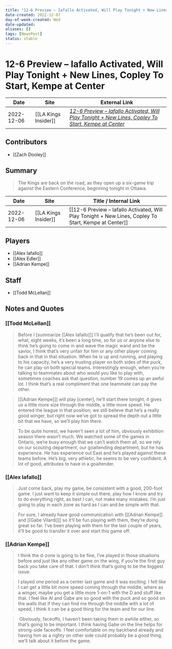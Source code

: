 ```yaml
---
title: "12-6 Preview – Iafallo Activated, Will Play Tonight + New Lines, Copley To Start, Kempe at Center"
date-created: 2022-12-07
day-of-week-created: Wed
date-updated: 
aliases: []
tags: [NewsPost]
status: stable
---
```


# 12-6 Preview – Iafallo Activated, Will Play Tonight + New Lines, Copley To Start, Kempe at Center

| Date       | Site                 | External Link                                                                                                                                                                                                                            |
| ---------- | -------------------- | ---------------------------------------------------------------------------------------------------------------------------------------------------------------------------------------------------------------------------------------- |
| 2022-12-06 | [[LA Kings Insider]] | [*12-6 Preview – Iafallo Activated, Will Play Tonight + New Lines, Copley To Start, Kempe at Center*](https://lakingsinsider.com/2022/12/06/12-6-preview-iafallo-activated-will-play-tonight-new-lines-copley-to-start-kempe-at-center/) |

## Contributors
- [[Zach Dooley]]

## Summary
> The Kings are back on the road, as they open up a six-game trip against the Eastern Conference, beginning tonight in Ottawa.

| Date       | Site                 | Title / Internal Link                                                                                 |
| ---------- | -------------------- | ----------------------------------------------------------------------------------------------------- |
| 2022-12-06 | [[LA Kings Insider]] | [[12-6 Preview – Iafallo Activated, Will Play Tonight + New Lines, Copley To Start, Kempe at Center]] |

## Players
- [[Alex Iafallo]]
- [[Alex Edler]]
- [[Adrian Kempe]]

## Staff
- [[Todd McLellan]]

## Notes and Quotes
### [[Todd McLellan]]
> Before I \[summarize [[Alex Iafallo]]] I’ll qualify that he’s been out for, what, eight weeks, it’s been a long time, so for us or anyone else to think he’s going to come in and wave the magic wand and be the savior, I think that’s very unfair for him or any other player coming back in that in that situation. When he is up and running, and playing to his capacity, he’s a very trusting player on both sides of the puck, he can play on both special teams. Interestingly enough, when you’re talking to teammates about who would you like to play with, sometimes coaches ask that question, number 19 comes up an awful lot. I think that’s a real compliment that one teammate can pay the other.

> \[[[Adrian Kempe]]] will play \[center], he’ll start there tonight, it gives us a little more size through the middle, a little more speed. He entered the league in that position, we still believe that he’s a really good winger, but right now we’ve got to spread the depth out a little bit that we have, so we’ll play him there.

> To be quite honest, we haven’t seen a lot of him, obviously exhibition season there wasn’t much. We watched some of the games in Ontario, we’re busy enough that we can’t watch them all, so we rely on our scouting department, our goaltending department, but he has experience. He has experience out East and he’s played against these teams before. He’s big, very athletic, he seems to be very confident. A lot of good, attributes to have in a goaltender.

### [[Alex Iafallo]]
> Just come back, play my game, be consistent with a good, 200-foot game. I just want to keep it simple out there, play how I know and try to do everything right, as best I can, not make many mistakes. I’m just going to play in each zone as hard as I can and be simple with that.

> For sure, I already have good communication with \[[[Adrian Kempe]] and [[Gabe Vilardi]]] so it’ll be fun playing with them, they’re doing great so far. I’ve been playing with them for the last couple of years, it’ll be good to transfer it over and start this game off.

### [[Adrian Kempe]]
> I think the d-zone is going to be fine, I’ve played in those situations before and just like any other game on the wing, if you’re the first guy back you take care of that. I don’t think that’s going to be the biggest issue.

> I played one period as a center last game and it was exciting. I felt like I can get a little bit more speed coming through the middle, where as a winger, maybe you get a little more 1-on-1 with the D and stuff like that. I feel like AI and Gabe are so good with the puck and so good on the walls that if they can find me through the middle with a lot of speed, I think it can be a good thing for the team and for our line.

> Obviously, faceoffs, I haven’t been taking them in awhile either, so that’s going to be important. I think having Gabe on the line helps for strong-side faceoffs. I feel comfortable on my backhand already and having him as a righty on other side could probably be a good thing, we’ll talk about it before the game.